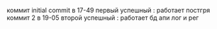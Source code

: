 коммит initial commit в 17-49 первый успешный : работает постгря
коммит 2 в 19-05 второй успешный : работает бд апи лог и рег
